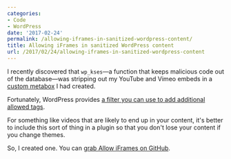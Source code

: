 ```yaml
---
categories:
- Code
- WordPress
date: '2017-02-24'
permalink: /allowing-iframes-in-sanitized-wordpress-content/
title: Allowing iFrames in sanitized WordPress content
url: /2017/02/24/allowing-iframes-in-sanitized-wordpress-content
---
```


I recently discovered that `wp_kses`&mdash;a function that keeps malicious code out of the database&mdash;was stripping out my YouTube and Vimeo embeds in a [custom metabox](/how-to-add-custom-fields-to-posts-and-pages-in-wordpress/) I had created.

Fortunately, WordPress provides [a filter you can use to add additional allowed tags](https://codex.wordpress.org/Function_Reference/wp_kses_allowed_html).

For something like videos that are likely to end up in your content, it's better to include this sort of thing in a plugin so that you don't lose your content if you change themes.

So, I created one. You can [grab Allow iFrames on GitHub](https://github.com/cferdinandi/gmt-allow-iframes).